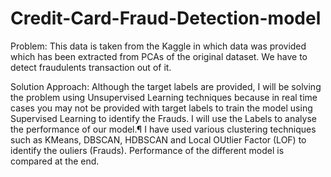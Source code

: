 # Credit-Card-Fraud-Detection-model

Problem: This data is taken from the Kaggle in which data was provided which has been extracted from PCAs of the original dataset. We have to detect fraudulents transaction out of it.


Solution Approach: Although the target labels are provided, I will be solving the problem using Unsupervised Learning techniques because in real time cases you may not be provided with target labels to train the model using Supervised Learning to identify the Frauds. I will use the Labels to analyse the performance of our model.¶
I have used various clustering techniques such as KMeans, DBSCAN, HDBSCAN and Local OUtlier Factor (LOF) to identify the ouliers (Frauds). Performance of the different model is compared at the end.
